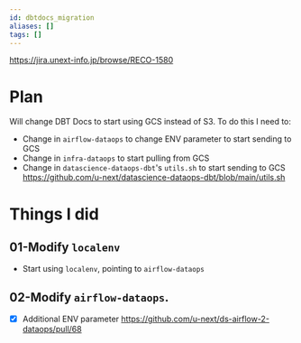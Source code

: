 ```yaml
---
id: dbtdocs_migration
aliases: []
tags: []
---
```


https://jira.unext-info.jp/browse/RECO-1580

# Plan
Will change DBT Docs to start using GCS instead of S3. To do this I need to:
 * Change in `airflow-dataops` to change ENV parameter to start sending to GCS
 * Change in `infra-dataops` to start pulling from GCS
 * Change in `datascience-dataops-dbt`'s `utils.sh` to start sending to GCS https://github.com/u-next/datascience-dataops-dbt/blob/main/utils.sh

# Things I did
## 01-Modify `localenv`
* Start using `localenv`, pointing to `airflow-dataops`
## 02-Modify `airflow-dataops`. 
- [x] Additional ENV parameter https://github.com/u-next/ds-airflow-2-dataops/pull/68

